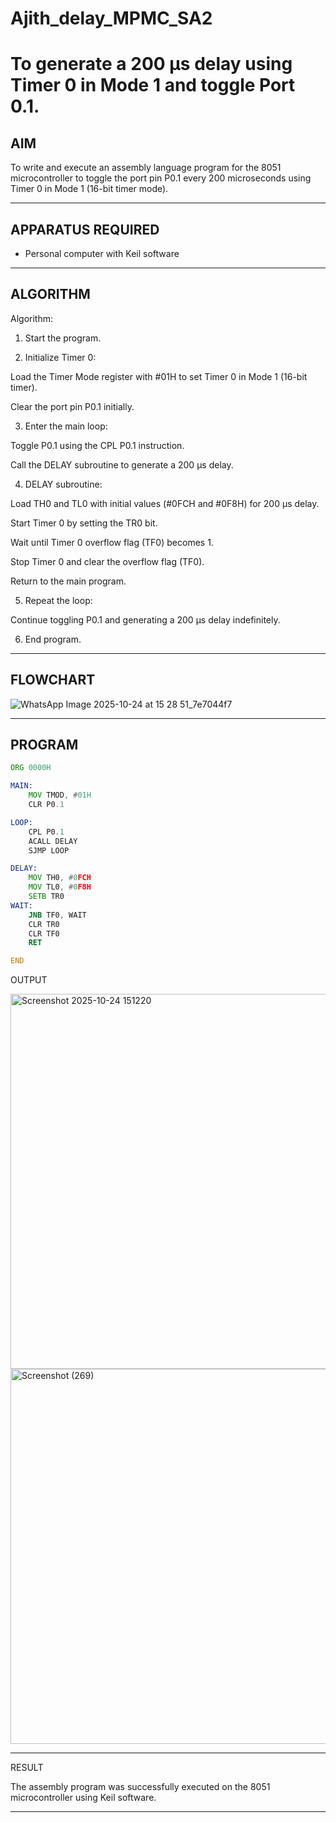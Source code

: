 # Ajith_delay_MPMC_SA2

# To generate a 200 µs delay using Timer 0 in Mode 1 and toggle Port 0.1.


## AIM
To write and execute an assembly language program for the 8051 microcontroller to toggle the port pin P0.1 every 200 microseconds using Timer 0 in Mode 1 (16-bit timer mode).

---

## APPARATUS REQUIRED
- Personal computer with Keil software

---

## ALGORITHM
Algorithm:

1. Start the program.

2. Initialize Timer 0:

Load the Timer Mode register with #01H to set Timer 0 in Mode 1 (16-bit timer).

Clear the port pin P0.1 initially.

3. Enter the main loop:

Toggle P0.1 using the CPL P0.1 instruction.

Call the DELAY subroutine to generate a 200 µs delay.

4. DELAY subroutine:

Load TH0 and TL0 with initial values (#0FCH and #0F8H) for 200 µs delay.

Start Timer 0 by setting the TR0 bit.

Wait until Timer 0 overflow flag (TF0) becomes 1.

Stop Timer 0 and clear the overflow flag (TF0).

Return to the main program.

5. Repeat the loop:

Continue toggling P0.1 and generating a 200 µs delay indefinitely.

6. End program.


---

## FLOWCHART

![WhatsApp Image 2025-10-24 at 15 28 51_7e7044f7](https://github.com/user-attachments/assets/c02a6043-12ed-47a2-9d8c-110f8a9c5a43)

---

## PROGRAM
```asm
ORG 0000H

MAIN:
    MOV TMOD, #01H      
    CLR P0.1           

LOOP:
    CPL P0.1            
    ACALL DELAY         
    SJMP LOOP          

DELAY:
    MOV TH0, #0FCH     
    MOV TL0, #0F8H
    SETB TR0            
WAIT:
    JNB TF0, WAIT       
    CLR TR0             
    CLR TF0             
    RET

END

```
OUTPUT

<img width="800" height="600" alt="Screenshot 2025-10-24 151220" src="https://github.com/user-attachments/assets/a1f10242-6bea-40ab-a5dc-e954ee59fdb9" />

<img width="800" height="600" alt="Screenshot (269)" src="https://github.com/user-attachments/assets/15074b36-eead-45ed-a7b9-658c49830900" />


---

RESULT

The assembly program was successfully executed on the 8051 microcontroller using Keil software.

---


